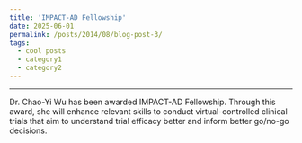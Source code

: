 ```yaml
---
title: 'IMPACT-AD Fellowship'
date: 2025-06-01
permalink: /posts/2014/08/blog-post-3/
tags:
  - cool posts
  - category1
  - category2
---
```


------
Dr. Chao-Yi Wu has been awarded IMPACT-AD Fellowship. Through this award, she will enhance relevant skills to conduct virtual-controlled clinical trials that aim to understand trial efficacy better and inform better go/no-go decisions.
